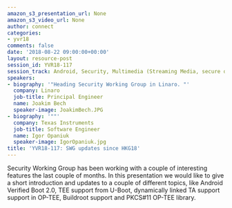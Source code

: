 ```yaml
---
amazon_s3_presentation_url: None
amazon_s3_video_url: None
author: connect
categories:
- yvr18
comments: false
date: '2018-08-22 09:00:00+00:00'
layout: resource-post
session_id: YVR18-117
session_track: Android, Security, Multimedia (Streaming Media, secure data path)
speakers:
- biography: '"Heading Security Working Group in Linaro. "'
  company: Linaro
  job-title: Principal Engineer
  name: Joakim Bech
  speaker-image: JoakimBech.JPG
- biography: '""'
  company: Texas Instruments
  job-title: Software Engineer
  name: Igor Opaniuk
  speaker-image: IgorOpaniuk.jpg
title: 'YVR18-117: SWG updates since HKG18'
---
```


Security Working Group has been working with a couple of interesting features the last couple of months. In this presentation we would like to give a short introduction and updates to a couple of different topics, like Android Verified Boot 2.0, TEE support from U-Boot, dynamically linked TA support support in OP-TEE, Buildroot support and PKCS#11 OP-TEE library.